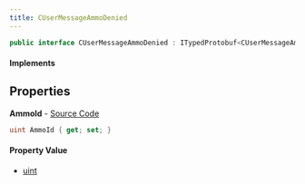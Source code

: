 ```yaml
---
title: CUserMessageAmmoDenied
---
```


```csharp
public interface CUserMessageAmmoDenied : ITypedProtobuf<CUserMessageAmmoDenied>, INativeHandle, INetMessage<CUserMessageAmmoDenied>, IDisposable
```

#### Implements

## Properties

**AmmoId** - [Source Code](https://github.com/swiftly-solution/swiftlys2/blob/master/managed/src/SwiftlyS2.Generated/Protobufs/Interfaces/CUserMessageAmmoDenied.cs#L18)

```csharp
uint AmmoId { get; set; }
```

#### Property Value

- [uint](https://learn.microsoft.com/dotnet/api/system.uint32)

